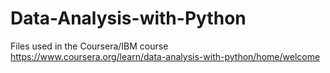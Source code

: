 # Data-Analysis-with-Python
Files used in the Coursera/IBM course https://www.coursera.org/learn/data-analysis-with-python/home/welcome
